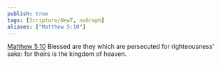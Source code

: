 ```yaml
---
publish: true
tags: [Scripture/NewT, noGraph]
aliases: ["Matthew 5:10"]
---
```

[Matthew 5:10](https://churchofjesuschrist.org/study/scriptures/nt/matt/5?lang=eng&id=p10#p10) Blessed are they which are persecuted for righteousness' sake: for theirs is the kingdom of heaven.
